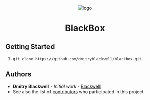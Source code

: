 <p align="center">
  <img src="https://raw.githubusercontent.com/dmitryblackwell/RubiksCubeSolver/master/src/main/resources/static/logo.png" alt="logo">
</p>
<h1 align="center">
	BlackBox
</h1>

## Getting Started
1. `git clone https://github.com/dmitryblackwell/blackbox.git`

## Authors
* **Dmitry Blackwell** - *Initial work* - [Blackwell](https://github.com/dmitryblackwell)
* See also the list of [contributors](https://github.com/your/project/contributors) who participated in this project.
